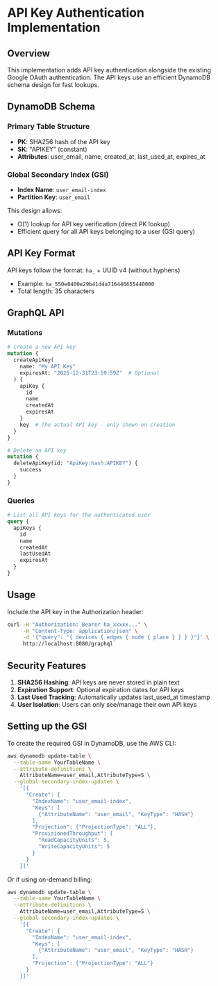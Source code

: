 # API Key Authentication Implementation

## Overview

This implementation adds API key authentication alongside the existing Google OAuth authentication. The API keys use an efficient DynamoDB schema design for fast lookups.

## DynamoDB Schema

### Primary Table Structure
- **PK**: SHA256 hash of the API key
- **SK**: "APIKEY" (constant)
- **Attributes**: user_email, name, created_at, last_used_at, expires_at

### Global Secondary Index (GSI)
- **Index Name**: `user_email-index`
- **Partition Key**: `user_email`

This design allows:
- O(1) lookup for API key verification (direct PK lookup)
- Efficient query for all API keys belonging to a user (GSI query)

## API Key Format

API keys follow the format: `ha_` + UUID v4 (without hyphens)
- Example: `ha_550e8400e29b41d4a716446655440000`
- Total length: 35 characters

## GraphQL API

### Mutations

```graphql
# Create a new API key
mutation {
  createApiKey(
    name: "My API Key"
    expiresAt: "2025-12-31T23:59:59Z"  # Optional
  ) {
    apiKey {
      id
      name
      createdAt
      expiresAt
    }
    key  # The actual API key - only shown on creation
  }
}

# Delete an API key
mutation {
  deleteApiKey(id: "ApiKey:hash:APIKEY") {
    success
  }
}
```

### Queries

```graphql
# List all API keys for the authenticated user
query {
  apiKeys {
    id
    name
    createdAt
    lastUsedAt
    expiresAt
  }
}
```

## Usage

Include the API key in the Authorization header:
```bash
curl -H "Authorization: Bearer ha_xxxxx..." \
     -H "Content-Type: application/json" \
     -d '{"query": "{ devices { edges { node { place } } } }"}' \
     http://localhost:8080/graphql
```

## Security Features

1. **SHA256 Hashing**: API keys are never stored in plain text
2. **Expiration Support**: Optional expiration dates for API keys
3. **Last Used Tracking**: Automatically updates last_used_at timestamp
4. **User Isolation**: Users can only see/manage their own API keys

## Setting up the GSI

To create the required GSI in DynamoDB, use the AWS CLI:

```bash
aws dynamodb update-table \
  --table-name YourTableName \
  --attribute-definitions \
    AttributeName=user_email,AttributeType=S \
  --global-secondary-index-updates \
    '[{
      "Create": {
        "IndexName": "user_email-index",
        "Keys": [
          {"AttributeName": "user_email", "KeyType": "HASH"}
        ],
        "Projection": {"ProjectionType": "ALL"},
        "ProvisionedThroughput": {
          "ReadCapacityUnits": 5,
          "WriteCapacityUnits": 5
        }
      }
    }]'
```

Or if using on-demand billing:

```bash
aws dynamodb update-table \
  --table-name YourTableName \
  --attribute-definitions \
    AttributeName=user_email,AttributeType=S \
  --global-secondary-index-updates \
    '[{
      "Create": {
        "IndexName": "user_email-index",
        "Keys": [
          {"AttributeName": "user_email", "KeyType": "HASH"}
        ],
        "Projection": {"ProjectionType": "ALL"}
      }
    }]'
```